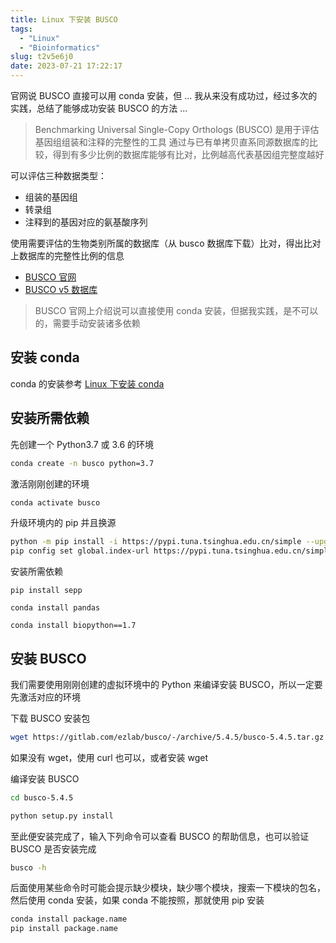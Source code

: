 ```yaml
---
title: Linux 下安装 BUSCO
tags:
  - "Linux"
  - "Bioinformatics"
slug: t2v5e6j0
date: 2023-07-21 17:22:17
---
```


官网说 BUSCO 直接可以用 conda 安装，但 ... 我从来没有成功过，经过多次的实践，总结了能够成功安装 BUSCO 的方法 ...

<!--more-->

> Benchmarking Universal Single-Copy Orthologs (BUSCO) 是用于评估基因组组装和注释的完整性的工具
> 通过与已有单拷贝直系同源数据库的比较，得到有多少比例的数据库能够有比对，比例越高代表基因组完整度越好

可以评估三种数据类型：

- 组装的基因组
- 转录组
- 注释到的基因对应的氨基酸序列

使用需要评估的生物类别所属的数据库（从 busco 数据库下载）比对，得出比对上数据库的完整性比例的信息

- [BUSCO 官网](https://busco.ezlab.org/)
- [BUSCO v5 数据库](https://busco-data.ezlab.org/v5/data/lineages/)

> BUSCO 官网上介绍说可以直接使用 conda 安装，但据我实践，是不可以的，需要手动安装诸多依赖

## 安装 conda

conda 的安装参考 [Linux 下安装 conda](https://www.yuanj.top/posts/1d0dd329/)

## 安装所需依赖

先创建一个 Python3.7 或 3.6 的环境

```bash
conda create -n busco python=3.7
```

激活刚刚创建的环境

```bash
conda activate busco
```

升级环境内的 pip 并且换源

```bash
python -m pip install -i https://pypi.tuna.tsinghua.edu.cn/simple --upgrade pip
pip config set global.index-url https://pypi.tuna.tsinghua.edu.cn/simple
```

安装所需依赖

```
pip install sepp

conda install pandas

conda install biopython==1.7
```

## 安装 BUSCO

我们需要使用刚刚创建的虚拟环境中的 Python 来编译安装 BUSCO，所以一定要先激活对应的环境

下载 BUSCO 安装包

```bash
wget https://gitlab.com/ezlab/busco/-/archive/5.4.5/busco-5.4.5.tar.gz
```

如果没有 wget，使用 curl 也可以，或者安装 wget

编译安装 BUSCO

```bash
cd busco-5.4.5

python setup.py install
```

至此便安装完成了，输入下列命令可以查看 BUSCO 的帮助信息，也可以验证 BUSCO 是否安装完成

```bash
busco -h
```

后面使用某些命令时可能会提示缺少模块，缺少哪个模块，搜索一下模块的包名，然后使用 conda 安装，如果 conda 不能按照，那就使用 pip 安装

```bash
conda install package.name
pip install package.name
```
